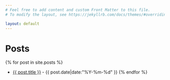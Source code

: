 ```yaml
---
# Feel free to add content and custom Front Matter to this file.
# To modify the layout, see https://jekyllrb.com/docs/themes/#overriding-theme-defaults

layout: default
---
```



# Posts

  {% for post in site.posts %}
* <a href="{{ post.url }}">{{ post.title }}</a> - {{ post.date|date:"%Y-%m-%d" }}
  {% endfor %}
